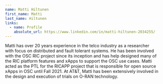 ```yaml
---
name: Matti Hiltunen
first_name: Matti
last_name: Hiltunen
links:
  - name: Profile
    absolute_url: https://www.linkedin.com/in/matti-hiltunen-2034255/
---
```


Matti has over 20 years experience in the telco industry as a researcher with focus on distributed and fault tolerant systems. He has been involved with the OSC RIC project since its inception and has help designed many of the RIC platform features and xApps to support the OSC use cases. Matti acted as the PTL for the RICAPP project that is responsible for open source xApps in OSC until Fall 2021. At AT&T, Matti has been extensively involved in the design and execution of trials on O-RAN technology.